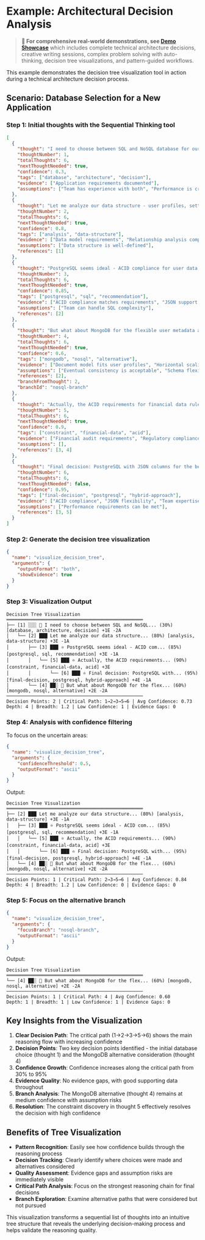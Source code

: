 # Example: Architectural Decision Analysis

> **📖 For comprehensive real-world demonstrations, see [Demo Showcase](./demo-showcase.md)** which includes complete technical architecture decisions, creative writing sessions, complex problem solving with auto-thinking, decision tree visualizations, and pattern-guided workflows.

This example demonstrates the decision tree visualization tool in action during a technical architecture decision process.

## Scenario: Database Selection for a New Application

### Step 1: Initial thoughts with the Sequential Thinking tool

```json
[
  {
    "thought": "I need to choose between SQL and NoSQL database for our new user management system",
    "thoughtNumber": 1,
    "totalThoughts": 6,
    "nextThoughtNeeded": true,
    "confidence": 0.3,
    "tags": ["database", "architecture", "decision"],
    "evidence": ["Application requirements documented"],
    "assumptions": ["Team has experience with both", "Performance is critical"]
  },
  {
    "thought": "Let me analyze our data structure - user profiles, settings, audit logs",
    "thoughtNumber": 2,
    "totalThoughts": 6,
    "nextThoughtNeeded": true,
    "confidence": 0.8,
    "tags": ["analysis", "data-structure"],
    "evidence": ["Data model requirements", "Relationship analysis complete", "Query patterns identified"],
    "assumptions": ["Data structure is well-defined"],
    "references": [1]
  },
  {
    "thought": "PostgreSQL seems ideal - ACID compliance for user data, JSON support for flexible fields",
    "thoughtNumber": 3,
    "totalThoughts": 6,
    "nextThoughtNeeded": true,
    "confidence": 0.85,
    "tags": ["postgresql", "sql", "recommendation"],
    "evidence": ["ACID compliance matches requirements", "JSON support available", "Strong consistency guarantees"],
    "assumptions": ["Team can handle SQL complexity"],
    "references": [2]
  },
  {
    "thought": "But what about MongoDB for the flexible user metadata and fast reads?",
    "thoughtNumber": 4,
    "totalThoughts": 6,
    "nextThoughtNeeded": true,
    "confidence": 0.6,
    "tags": ["mongodb", "nosql", "alternative"],
    "evidence": ["Document model fits user profiles", "Horizontal scaling potential"],
    "assumptions": ["Eventual consistency is acceptable", "Schema flexibility needed"],
    "references": [2],
    "branchFromThought": 2,
    "branchId": "nosql-branch"
  },
  {
    "thought": "Actually, the ACID requirements for financial data rule out MongoDB",
    "thoughtNumber": 5,
    "totalThoughts": 6,
    "nextThoughtNeeded": true,
    "confidence": 0.9,
    "tags": ["constraint", "financial-data", "acid"],
    "evidence": ["Financial audit requirements", "Regulatory compliance needs", "Strong consistency critical"],
    "assumptions": [],
    "references": [3, 4]
  },
  {
    "thought": "Final decision: PostgreSQL with JSON columns for the best of both worlds",
    "thoughtNumber": 6,
    "totalThoughts": 6,
    "nextThoughtNeeded": false,
    "confidence": 0.95,
    "tags": ["final-decision", "postgresql", "hybrid-approach"],
    "evidence": ["ACID compliance", "JSON flexibility", "Team expertise", "Mature ecosystem"],
    "assumptions": ["Performance requirements can be met"],
    "references": [3, 5]
  }
]
```

### Step 2: Generate the decision tree visualization

```json
{
  "name": "visualize_decision_tree",
  "arguments": {
    "outputFormat": "both",
    "showEvidence": true
  }
}
```

### Step 3: Visualization Output

```
Decision Tree Visualization
══════════════════════════════════════════════════
├── [1] ░░░ 🔶 I need to choose between SQL and NoSQL... (30%) [database, architecture, decision] +1E -2A
│   └── [2] ███ Let me analyze our data structure... (80%) [analysis, data-structure] +3E -1A
│       ├── [3] ███ ⭐ PostgreSQL seems ideal - ACID com... (85%) [postgresql, sql, recommendation] +3E -1A
│       │   └── [5] ███ ⭐ Actually, the ACID requirements... (90%) [constraint, financial-data, acid] +3E
│       │       └── [6] ███ ⭐ Final decision: PostgreSQL with... (95%) [final-decision, postgresql, hybrid-approach] +4E -1A
│       └── [4] ██░ 🔶 But what about MongoDB for the flex... (60%) [mongodb, nosql, alternative] +2E -2A
──────────────────────────────────────────────────
Decision Points: 2 | Critical Path: 1→2→3→5→6 | Avg Confidence: 0.73
Depth: 4 | Breadth: 1.2 | Low Confidence: 1 | Evidence Gaps: 0
```

### Step 4: Analysis with confidence filtering

To focus on the uncertain areas:

```json
{
  "name": "visualize_decision_tree",
  "arguments": {
    "confidenceThreshold": 0.5,
    "outputFormat": "ascii"
  }
}
```

Output:
```
Decision Tree Visualization
══════════════════════════════════════════════════
├── [2] ███ Let me analyze our data structure... (80%) [analysis, data-structure] +3E -1A
│   ├── [3] ███ ⭐ PostgreSQL seems ideal - ACID com... (85%) [postgresql, sql, recommendation] +3E -1A
│   │   └── [5] ███ ⭐ Actually, the ACID requirements... (90%) [constraint, financial-data, acid] +3E
│   │       └── [6] ███ ⭐ Final decision: PostgreSQL with... (95%) [final-decision, postgresql, hybrid-approach] +4E -1A
│   └── [4] ██░ 🔶 But what about MongoDB for the flex... (60%) [mongodb, nosql, alternative] +2E -2A
──────────────────────────────────────────────────
Decision Points: 1 | Critical Path: 2→3→5→6 | Avg Confidence: 0.84
Depth: 4 | Breadth: 1.2 | Low Confidence: 0 | Evidence Gaps: 0
```

### Step 5: Focus on the alternative branch

```json
{
  "name": "visualize_decision_tree",
  "arguments": {
    "focusBranch": "nosql-branch",
    "outputFormat": "ascii"
  }
}
```

Output:
```
Decision Tree Visualization
══════════════════════════════════════════════════
└── [4] ██░ 🔶 But what about MongoDB for the flex... (60%) [mongodb, nosql, alternative] +2E -2A
──────────────────────────────────────────────────
Decision Points: 1 | Critical Path: 4 | Avg Confidence: 0.60
Depth: 1 | Breadth: 1 | Low Confidence: 1 | Evidence Gaps: 0
```

## Key Insights from the Visualization

1. **Clear Decision Path**: The critical path (1→2→3→5→6) shows the main reasoning flow with increasing confidence
2. **Decision Points**: Two key decision points identified - the initial database choice (thought 1) and the MongoDB alternative consideration (thought 4)
3. **Confidence Growth**: Confidence increases along the critical path from 30% to 95%
4. **Evidence Quality**: No evidence gaps, with good supporting data throughout
5. **Branch Analysis**: The MongoDB alternative (thought 4) remains at medium confidence with assumption risks
6. **Resolution**: The constraint discovery in thought 5 effectively resolves the decision with high confidence

## Benefits of Tree Visualization

- **Pattern Recognition**: Easily see how confidence builds through the reasoning process
- **Decision Tracking**: Clearly identify where choices were made and alternatives considered  
- **Quality Assessment**: Evidence gaps and assumption risks are immediately visible
- **Critical Path Analysis**: Focus on the strongest reasoning chain for final decisions
- **Branch Exploration**: Examine alternative paths that were considered but not pursued

This visualization transforms a sequential list of thoughts into an intuitive tree structure that reveals the underlying decision-making process and helps validate the reasoning quality.
